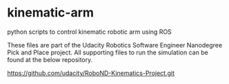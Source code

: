 # kinematic-arm
python scripts to control kinematic robotic arm using ROS

These files are part of the Udacity Robotics Software Engineer Nanodegree Pick and Place project. All supporting files to run the simulation can be found at the below repository. 

https://github.com/udacity/RoboND-Kinematics-Project.git
